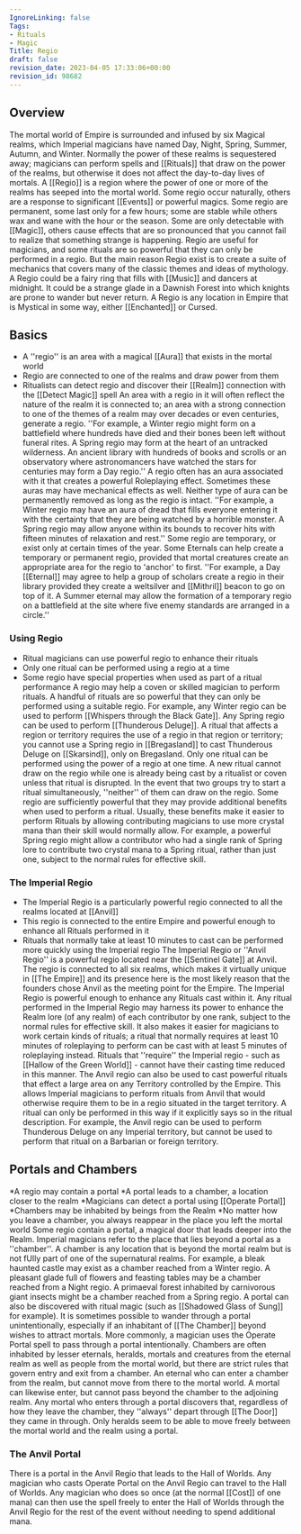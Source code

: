 ```yaml
---
IgnoreLinking: false
Tags:
- Rituals
- Magic
Title: Regio
draft: false
revision_date: 2023-04-05 17:33:06+00:00
revision_id: 98682
---
```


## Overview
The mortal world of Empire is surrounded and infused by six Magical realms, which Imperial magicians have named Day, Night, Spring, Summer, Autumn, and Winter. Normally the power of these realms is sequestered away; magicians can perform spells and [[Rituals]] that draw on the power of the realms, but otherwise it does not affect the day-to-day lives of mortals.
A [[Regio]] is a region where the power of one or more of the realms has seeped into the mortal world. Some regio occur naturally, others are a response to significant [[Events]] or powerful magics. Some regio are permanent, some last only for a few hours; some are stable while others wax and wane with the hour or the season. Some are only detectable with [[Magic]], others cause effects that are so pronounced that you cannot fail to realize that something strange is happening.
Regio are useful for magicians, and some rituals are so powerful that they can only be performed in a regio. But the main reason Regio exist is to create a suite of mechanics that covers many of the classic themes and ideas of mythology. A Regio could be a fairy ring that fills with [[Music]] and dancers at midnight. It could be a strange glade in a Dawnish Forest into which knights are prone to wander but never return. A Regio is any location in Empire that is Mystical in some way, either [[Enchanted]] or Cursed.
## Basics
* A ''regio'' is an area with a magical [[Aura]] that exists in the mortal world
* Regio are connected to one of the realms and draw power from them
* Ritualists can detect regio and discover their [[Realm]] connection with the [[Detect Magic]] spell
An area with a regio in it will often reflect the nature of the realm it is connected to; an area with a strong connection to one of the themes of a realm may over decades or even centuries, generate a regio.
''For example, a Winter regio might form on a battlefield where hundreds have died and their bones been left without funeral rites. A Spring regio may form at the heart of an untracked wilderness. An ancient library with hundreds of books and scrolls or an observatory where astronomancers have watched the stars for centuries may form a Day regio.''
A regio often has an aura associated with it that creates a powerful Roleplaying effect. Sometimes these auras may have mechanical effects as well. Neither type of aura can be permanently removed as long as the regio is intact.
''For example, a Winter regio may have an aura of dread that fills everyone entering it with the certainty that they are being watched by a horrible monster. A Spring regio may allow anyone within its bounds to recover hits with fifteen minutes of relaxation and rest.''
Some regio are temporary, or exist only at certain times of the year. Some Eternals can help create a temporary or permanent regio, provided that mortal creatures create an appropriate area for the regio to 'anchor' to first.
''For example, a Day [[Eternal]] may agree to help a group of scholars create a regio in their library provided they create a weltsilver and [[Mithril]] beacon to go on top of it. A Summer eternal may allow the formation of a temporary regio on a battlefield at the site where five enemy standards are arranged in a circle.''
### Using Regio
* Ritual magicians can use powerful regio to enhance their rituals
* Only one ritual can be performed using a regio at a time
* Some regio have special properties when used as part of a ritual performance
A regio may help a coven or skilled magician to perform rituals. A handful of rituals are so powerful that they can only be performed using a suitable regio. For example, any Winter regio can be used to perform [[Whispers through the Black Gate]]. Any Spring regio can be used to perform [[Thunderous Deluge]].
A ritual that affects a region or territory requires the use of a regio in that region or territory; you cannot use a Spring regio in [[Bregasland]] to cast Thunderous Deluge on [[Skarsind]], only on Bregasland.
Only one ritual can be performed using the power of a regio at one time. A new ritual cannot draw on the regio while one is already being cast by a ritualist or coven unless that ritual is disrupted. In the event that two groups try to start a ritual simultaneously, ''neither'' of them can draw on the regio.
Some regio are sufficiently powerful that they may provide additional benefits when used to perform a ritual. Usually, these benefits make it easier to perform Rituals by allowing contributing magicians to use more crystal mana than their skill would normally allow. For example, a powerful Spring regio might allow a contributor who had a single rank of Spring lore to contribute two crystal mana to a Spring ritual, rather than just one, subject to the normal rules for effective skill.
### The Imperial Regio
* The Imperial Regio is a particularly powerful regio connected to all the realms located at [[Anvil]]
* This regio is connected to the entire Empire and powerful enough to enhance all Rituals performed in it
* Rituals that normally take at least 10 minutes to cast can be performed more quickly using the Imperial regio
The Imperial Regio or ''Anvil Regio'' is a powerful regio located near the [[Sentinel Gate]] at Anvil. The regio is connected to all six realms, which makes it virtually unique in [[The Empire]] and its presence here is the most likely reason that the founders chose Anvil as the meeting point for the Empire.
The Imperial Regio is powerful enough to enhance any Rituals cast within it. Any ritual performed in the Imperial Regio may harness its power to enhance the Realm lore (of any realm) of each contributor by one rank, subject to the normal rules for effective skill. It also makes it easier for magicians to work certain kinds of rituals; a ritual that normally requires at least 10 minutes of roleplaying to perform can be cast with at least 5 minutes of roleplaying instead. Rituals that ''require'' the Imperial regio - such as [[Hallow of the Green World]] - cannot have their casting time reduced in this manner.
The Anvil regio can also be used to cast powerful rituals that effect a large area on any Territory controlled by the Empire. This allows Imperial magicians to perform rituals from Anvil that would otherwise require them to be in a regio situated in the target territory. A ritual can only be performed in this way if it explicitly says so in the ritual description. For example, the Anvil regio can be used to perform Thunderous Deluge on any Imperial territory, but cannot be used to perform that ritual on a Barbarian or foreign territory.
## Portals and Chambers
*A regio may contain a portal
*A portal leads to a chamber, a location closer to the realm
*Magicians can detect a portal using [[Operate Portal]]
*Chambers may be inhabited by beings from the Realm
*No matter how you leave a chamber, you always reappear in the place you left the mortal world
Some regio contain a portal, a magical door that leads deeper into the Realm. Imperial magicians refer to the place that lies beyond a portal as a ''chamber''. A chamber is any location that is beyond the mortal realm but is not fUlly part of one of the supernatural realms. For example, a bleak haunted castle may exist as a chamber reached from a Winter regio. A pleasant glade full of flowers and feasting tables may be a chamber reached from a Night regio. A primaeval forest inhabited by carnivorous giant insects might be a chamber reached from a Spring regio.
A portal can also be discovered with ritual magic (such as [[Shadowed Glass of Sung]] for example). It is sometimes possible to wander through a portal unintentionally, especially if an inhabitant of [[The Chamber]] beyond wishes to attract mortals. More commonly, a magician uses the Operate Portal spell to pass through a portal intentionally.
Chambers are often inhabited by lesser eternals, heralds, mortals and creatures from the eternal realm as well as people from the mortal world, but there are strict rules that govern entry and exit from a chamber. An eternal who can enter a chamber from the realm, but cannot move from there to the mortal world. A mortal can likewise enter, but cannot pass beyond the chamber to the adjoining realm. Any mortal who enters through a portal discovers that, regardless of how they leave the chamber, they ''always'' depart through [[The Door]] they came in through. Only heralds seem to be able to move freely between the mortal world and the realm using a portal.
### The Anvil Portal
There is a portal in the Anvil Regio that leads to the Hall of Worlds. Any magician who casts Operate Portal on the Anvil Regio can travel to the Hall of Worlds. 
Any magician who does so once (at the normal [[Cost]] of one mana) can then use the spell freely to enter the Hall of Worlds through the Anvil Regio for the rest of the event without needing to spend additional mana.